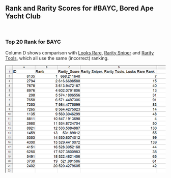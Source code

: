 ## Rank and Rarity Scores for #BAYC, Bored Ape Yacht Club

<br />

### Top 20 Rank for BAYC

Column D shows comparison with [Looks Rare](https://looksrare.org/collections/0xBC4CA0EdA7647A8aB7C2061c2E118A18a936f13D?queryID=70fbb3c5c0f07776bff1540b5609b136), [Rarity Sniper](https://raritysniper.com/bored-ape-yacht-club) and [Rarity Tools](https://rarity.tools/boredapeyachtclub), which all use the same (incorrect) ranking.

![ Top 20 Rank for BAYC](top20-bayc-compare-rank-with-looks-rare-etc.png)
